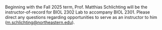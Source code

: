 Beginning with the Fall 2025 term, Prof. Matthias Schlichting will be the instructor-of-record for BIOL 2302 Lab to accompany BIOL 2301. Please direct any questions regarding opportunities to serve as an instructor to him (m.schlichting@northeastern.edu). 
